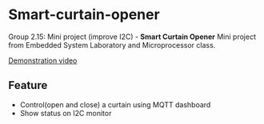 # Smart-curtain-opener
Group 2.15: Mini project (improve I2C) - **Smart Curtain Opener**
Mini project from Embedded System Laboratory and Microprocessor class.

[Demonstration video](https://www.youtube.com/shorts/2dmW9RyMQh8)

<!-- ![](picture/) -->

## **Feature**
- Control(open and close) a curtain using MQTT dashboard
- Show status on I2C monitor 
